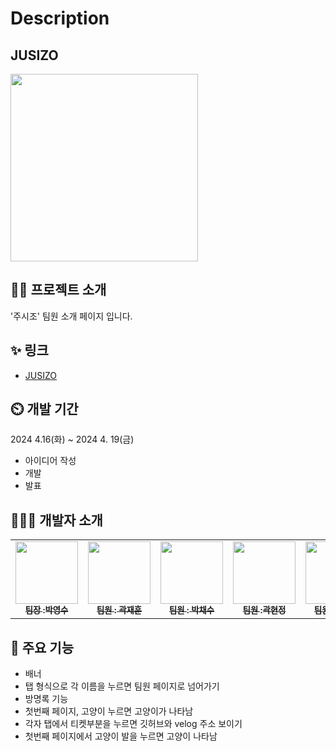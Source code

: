 # Description

## JUSIZO
<img src="https://github.com/JUSIZO/JUSIZO_Frontend/assets/127167163/3d46c69c-b7f9-4a75-8224-85017344e567" width="300">

## 👨‍🏫 프로젝트 소개

'주시조' 팀원 소개 페이지 입니다.

## ✨ 링크

- [JUSIZO](http://jh5414092.dothome.co.kr/)

## ⏲️ 개발 기간

2024 4.16(화) ~ 2024 4. 19(금)

- 아이디어 작성
- 개발
- 발표

## 🧑‍🤝‍🧑 개발자 소개

<table>
  <tbody>
    <tr>
      <td align="center"><a href="https://github.com/youngsupark1"><img src="https://avatars.githubusercontent.com/u/160477257?v=4" width="100px;" alt=""/><br /><sub><b> 팀장 :박영수 </b></sub></a><br /></td>
      <td align="center"><a href="https://github.com/KwakOri"><img src="https://avatars.githubusercontent.com/u/90024085?v=4" width="100px;" alt=""/><br /><sub><b> 팀원 : 곽재훈 </b></sub></a><br /></td>
      <td align="center"><a href="https://github.com/Chasyuss"><img src="https://avatars.githubusercontent.com/u/127167163?v=4" width="100px;" alt=""/><br /><sub><b> 팀원 : 박채수 </b></sub></a><br /></td>
      <td align="center"><a href="https://github.com/hyunjeongkwak"><img src="https://avatars.githubusercontent.com/u/161002090?v=4" width="100px;" alt=""/><br /><sub><b> 팀원 :곽현정 </b></sub></a><br /></td>
        <td align="center"><a href="https://github.com/hyowls"><img src="https://avatars.githubusercontent.com/u/167041908?v=4" width="100px;" alt=""/><br /><sub><b> 팀원 : 김효진 </b></sub></a><br /></td>
         <td align="center"><a href="https://github.com/Ga-zzang"><img src="https://avatars.githubusercontent.com/u/165372628?v=4" width="100px;" alt=""/><br /><sub><b> 팀원 : 이가현 </b></sub></a><br /></td>
    </tr>
  </tbody>
</table>

## 📌 주요 기능

- 배너
- 탭 형식으로 각 이름을 누르면 팀원 페이지로 넘어가기
- 방명록 기능
- 첫번째 페이지, 고양이 누르면 고양이가 나타남
- 각자 탭에서 티켓부분을 누르면 깃허브와 velog 주소 보이기
- 첫번째 페이지에서 고양이 발을 누르면 고양이 나타남 
